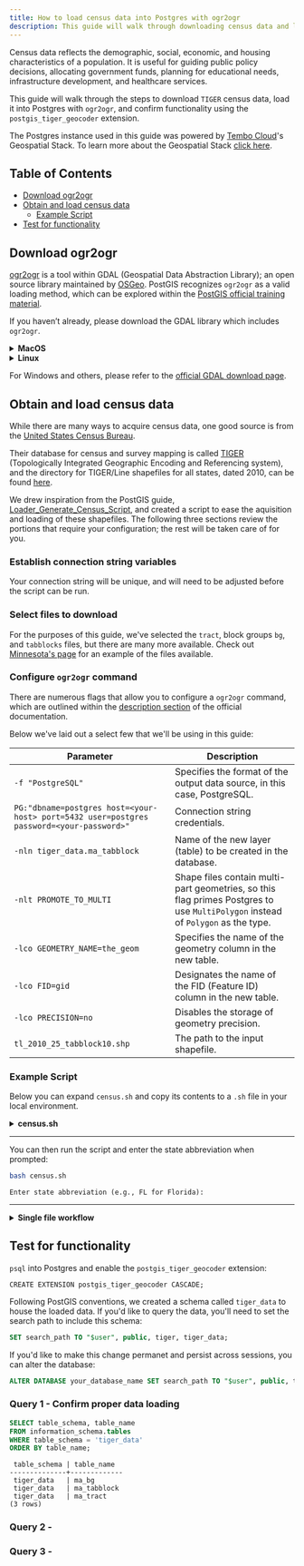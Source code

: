 ```yaml
---
title: How to load census data into Postgres with ogr2ogr
description: This guide will walk through downloading census data and loading it into Postgres with ogr2ogr.
---
```


Census data reflects the demographic, social, economic, and housing characteristics of a population.
It is useful for guiding public policy decisions, allocating government funds, planning for educational needs, infrastructure development, and healthcare services.

This guide will walk through the steps to download `TIGER` census data, load it into Postgres with `ogr2ogr`, and confirm functionality using the `postgis_tiger_geocoder` extension.

The Postgres instance used in this guide was powered by [Tembo Cloud](https://cloud.tembo.io/)'s Geospatial Stack.
To learn more about the Geospatial Stack [click here](https://tembo.io/docs/product/stacks/analytical/geospatial).

## Table of Contents
- [Download ogr2ogr](#download-ogr2ogr)
- [Obtain and load census data](#obtain-and-load-census-data)
    - [Example Script](#example-script)
- [Test for functionality](#test-for-functionality)

## Download ogr2ogr

[ogr2ogr](https://gdal.org/programs/ogr2ogr.html) is a tool within GDAL (Geospatial Data Abstraction Library); an open source library maintained by [OSGeo](https://www.osgeo.org/projects/gdal/). PostGIS recognizes `ogr2ogr` as a valid loading method, which can be explored within the [PostGIS official training material](https://postgis.net/workshops/postgis-intro/loading_data.html#loading-with-ogr2ogr).

If you haven’t already, please download the GDAL library which includes `ogr2ogr`.

<details>
<summary><strong>MacOS</strong></summary>

```bash
brew install gdal
```

</details>

<details>
<summary><strong>Linux</strong></summary>

```bash
sudo apt-get update
sudo apt-get install gdal-bin
```

</details>

For Windows and others, please refer to the [official GDAL download page](https://gdal.org/download.html#download).

## Obtain and load census data

While there are many ways to acquire census data, one good source is from the [United States Census Bureau](https://www.census.gov/).

Their database for census and survey mapping is called [TIGER](https://www.census.gov/programs-surveys/geography/guidance/tiger-data-products-guide.html#:~:text=TIGER%20stands%20for%20the%20Topologically,data%20as%20the%20primary%20source.) (Topologically Integrated Geographic Encoding and Referencing system), and the directory for TIGER/Line shapefiles for all states, dated 2010, can be found [here](https://www2.census.gov/geo/pvs/tiger2010st/).

We drew inspiration from the PostGIS guide, [Loader_Generate_Census_Script](https://postgis.net/docs/Loader_Generate_Census_Script.html), and created a script to ease the aquisition and loading of these shapefiles. The following three sections review the portions that require your configuration; the rest will be taken care of for you.

### Establish connection string variables

Your connection string will be unique, and will need to be adjusted before the script can be run.

### Select files to download

For the purposes of this guide, we've selected the `tract`, block groups `bg`, and `tabblocks` files, but there are many more available.
Check out [Minnesota's page](https://www2.census.gov/geo/pvs/tiger2010st/27_Minnesota/27/) for an example of the files available.

### Configure `ogr2ogr` command

There are numerous flags that allow you to configure a `ogr2ogr` command, which are outlined within the [description section](https://gdal.org/programs/ogr2ogr.html#description) of the official documentation.

Below we've laid out a select few that we'll be using in this guide:

| Parameter                                                | Description                                                                                    |
|----------------------------------------------------------|------------------------------------------------------------------------------------------------|
| `-f "PostgreSQL"`                                        | Specifies the format of the output data source, in this case, PostgreSQL.                      |
| `PG:"dbname=postgres host=<your-host> port=5432 user=postgres password=<your-password>"` | Connection string credentials. |
| `-nln tiger_data.ma_tabblock`                            | Name of the new layer (table) to be created in the database.                                  |
| `-nlt PROMOTE_TO_MULTI`                                  | Shape files contain multi-part geometries, so this flag primes Postgres to use `MultiPolygon` instead of `Polygon` as the type.                                                      |
| `-lco GEOMETRY_NAME=the_geom`                            | Specifies the name of the geometry column in the new table.                                   |
| `-lco FID=gid`                                           | Designates the name of the FID (Feature ID) column in the new table.                          |
| `-lco PRECISION=no`                                      | Disables the storage of geometry precision.                                                   |
| `tl_2010_25_tabblock10.shp`                              | The path to the input shapefile.                          

### Example Script

Below you can expand `census.sh` and copy its contents to a `.sh` file in your local environment.

<details>
<summary><strong>census.sh</strong></summary>

```bash
#!/bin/bash

# Set these variables according to your environment
PGDATABASE=postgres
PGHOST=<your-host>
PGPORT=5432
PGUSER=postgres
PGPASSWORD=<your-password>
SCHEMA_NAME=tiger_data

export PGDATABASE PGHOST PGPORT PGUSER PGPASSWORD

# Function to download and process shapefiles for a given state abbreviation
download_and_load_state() {
    local state_abbr="$1"
    local state_fips=""
    local state_name=""
    
    # Define state FIPS codes and names here
    case "$state_abbr" in
        AL) state_fips="01"; state_name="Alabama";;
        AK) state_fips="02"; state_name="Alaska";;
        AZ) state_fips="04"; state_name="Arizona";;
        AR) state_fips="05"; state_name="Arkansas";;
        CA) state_fips="06"; state_name="California";;
        CO) state_fips="08"; state_name="Colorado";;
        CT) state_fips="09"; state_name="Connecticut";;
        DE) state_fips="10"; state_name="Delaware";;
        DC) state_fips="11"; state_name="District_of_Columbia";;
        FL) state_fips="12"; state_name="Florida";;
        GA) state_fips="13"; state_name="Georgia";;
        HI) state_fips="15"; state_name="Hawaii";;
        ID) state_fips="16"; state_name="Idaho";;
        IL) state_fips="17"; state_name="Illinois";;
        IN) state_fips="18"; state_name="Indiana";;
        IA) state_fips="19"; state_name="Iowa";;
        KS) state_fips="20"; state_name="Kansas";;
        KY) state_fips="21"; state_name="Kentucky";;
        LA) state_fips="22"; state_name="Louisiana";;
        ME) state_fips="23"; state_name="Maine";;
        MD) state_fips="24"; state_name="Maryland";;
        MA) state_fips="25"; state_name="Massachusetts";;
        MI) state_fips="26"; state_name="Michigan";;
        MN) state_fips="27"; state_name="Minnesota";;
        MS) state_fips="28"; state_name="Mississippi";;
        MO) state_fips="29"; state_name="Missouri";;
        MT) state_fips="30"; state_name="Montana";;
        NE) state_fips="31"; state_name="Nebraska";;
        NV) state_fips="32"; state_name="Nevada";;
        NH) state_fips="33"; state_name="New_Hampshire";;
        NJ) state_fips="34"; state_name="New_Jersey";;
        NM) state_fips="35"; state_name="New_Mexico";;
        NY) state_fips="36"; state_name="New_York";;
        NC) state_fips="37"; state_name="North_Carolina";;
        ND) state_fips="38"; state_name="North_Dakota";;
        OH) state_fips="39"; state_name="Ohio";;
        OK) state_fips="40"; state_name="Oklahoma";;
        OR) state_fips="41"; state_name="Oregon";;
        PA) state_fips="42"; state_name="Pennsylvania";;
        RI) state_fips="44"; state_name="Rhode_Island";;
        SC) state_fips="45"; state_name="South_Carolina";;
        SD) state_fips="46"; state_name="South_Dakota";;
        TN) state_fips="47"; state_name="Tennessee";;
        TX) state_fips="48"; state_name="Texas";;
        UT) state_fips="49"; state_name="Utah";;
        VT) state_fips="50"; state_name="Vermont";;
        VA) state_fips="51"; state_name="Virginia";;
        WA) state_fips="53"; state_name="Washington";;
        WV) state_fips="54"; state_name="West_Virginia";;
        WI) state_fips="55"; state_name="Wisconsin";;
        WY) state_fips="56"; state_name="Wyoming";;
        AS) state_fips="60"; state_name="American_Samoa";;
        GU) state_fips="66"; state_name="Guam";;
        MP) state_fips="69"; state_name="Commonwealth_Of_The_Northern_Mariana_Islands";;
        PR) state_fips="72"; state_name="Puerto_Rico";;
        VI) state_fips="78"; state_name="Virgin_Islands_Of_The_United_States";;
        *) echo "State abbreviation ($state_abbr) not recognized." ; exit 1 ;;
    esac

    # Array of file types you want to download
    declare -a file_types=("bg10" "tract10" "tabblock10")

    for file_suffix in "${file_types[@]}"; do
        local file_name="tl_2010_${state_fips}_${file_suffix}"
        local url="https://www2.census.gov/geo/pvs/tiger2010st/${state_fips}_${state_name}/${state_fips}/${file_name}.zip"

        echo "Downloading $file_name from URL: $url"
        wget -q -O "${file_name}.zip" "$url" && \
        echo "Unzipping ${file_name}..." && \
        unzip -q -o "${file_name}.zip" && \
        echo "Loading ${file_name} into PostgreSQL..." && \
        ogr2ogr -f "PostgreSQL" PG:"dbname=$PGDATABASE host=$PGHOST port=$PGPORT user=$PGUSER password=$PGPASSWORD" \
                -nln "${SCHEMA_NAME}.${state_abbr}_${file_suffix}" -nlt PROMOTE_TO_MULTI -lco GEOMETRY_NAME=the_geom -lco FID=gid -lco PRECISION=no "${file_name}.shp" && \
        echo "${file_name} processed successfully." || echo "Failed to process ${file_name}."
    done
}

read -p "Enter state abbreviation (e.g., FL for Florida): " state_abbr
state_abbr=$(echo "$state_abbr" | tr '[:lower:]' '[:upper:]')

download_and_load_state "$state_abbr"

echo "Data loading complete."
```

</details>

---

You can then run the script and enter the state abbreviation when prompted:

```bash
bash census.sh
```
```text
Enter state abbreviation (e.g., FL for Florida):
```
---

<details>
<summary><strong>Single file workflow</strong></summary>

If instead of running a script, you're interested in walking through individual commands, this section walks through the three steps it would take to download, unzip, and load a single file into Postgres.

#### wget commands to download the data

```bash
wget https://www2.census.gov/geo/pvs/tiger2010st/25_Massachusetts/25/tl_2010_25_bg10.zip
```
```bash
wget https://www2.census.gov/geo/pvs/tiger2010st/25_Massachusetts/25/tl_2010_25_tract10.zip
```
```bash
wget https://www2.census.gov/geo/pvs/tiger2010st/25_Massachusetts/25/tl_2010_25_tabblock10.zip
```

#### unzip commands to decompress the downloaded files

```bash
unzip tl_2010_25_bg10.zip
```
```bash
unzip tl_2010_25_tract10.zip
```
```bash
unzip tl_2010_25_tabblock10.zip
```

#### ogr2ogr command to load the data into Postgres

:bulb: Note that the command will have to be run for each shapefile, which means that the `-nln` and final arguments of the command need to be specified per file.

```bash
ogr2ogr -f "PostgreSQL" \
PG:"dbname=postgres \
host=<your-host> \
port=5432 \
user=postgres \
password=<your-password>" \
-nln tiger_data.ma_tabblock \
-nlt PROMOTE_TO_MULTI \
-lco GEOMETRY_NAME=the_geom \
-lco FID=gid \
-lco PRECISION=no \
tl_2010_25_tabblock10.shp
```

</details>
</details>

## Test for functionality

`psql` into Postgres and enable the `postgis_tiger_geocoder` extension:

```
CREATE EXTENSION postgis_tiger_geocoder CASCADE;
```

Following PostGIS conventions, we created a schema called `tiger_data` to house the loaded data. If you'd like to query the data, you'll need to set the search path to include this schema:

```sql
SET search_path TO "$user", public, tiger, tiger_data;
```

If you'd like to make this change permanet and persist across sessions, you can alter the database:

```sql
ALTER DATABASE your_database_name SET search_path TO "$user", public, tiger, tiger_data;
```



### Query 1 - Confirm proper data loading

```sql
SELECT table_schema, table_name
FROM information_schema.tables
WHERE table_schema = 'tiger_data'
ORDER BY table_name;
```
```text
 table_schema | table_name
--------------+-------------
 tiger_data   | ma_bg
 tiger_data   | ma_tabblock
 tiger_data   | ma_tract
(3 rows)
```

### Query 2 - 



### Query 3 - 



